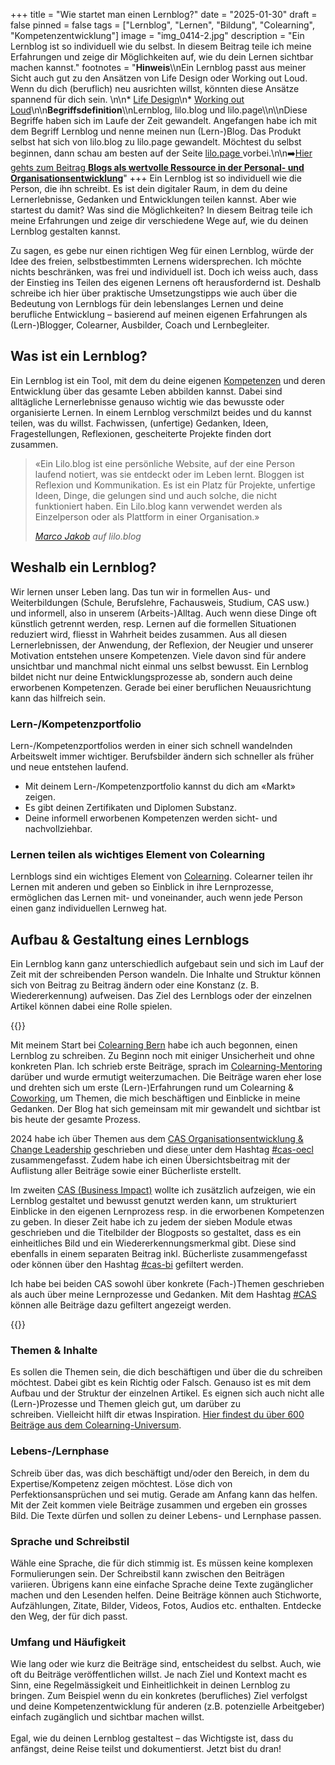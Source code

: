 +++
title = "Wie startet man einen Lernblog?"
date = "2025-01-30"
draft = false
pinned = false
tags = ["Lernblog", "Lernen", "Bildung", "Colearning", "Kompetenzentwicklung"]
image = "img_0414-2.jpg"
description = "Ein Lernblog ist so individuell wie du selbst. In diesem Beitrag teile ich meine Erfahrungen und zeige dir Möglichkeiten auf, wie du dein Lernen sichtbar machen kannst."
footnotes = "**Hinweis**\\\nEin Lernblog passt aus meiner Sicht auch gut zu den Ansätzen von Life Design oder Working out Loud. Wenn du dich (beruflich) neu ausrichten willst, könnten diese Ansätze spannend für dich sein. \n\n* [Life Design](https://www.lifedesignlab.ch)\n* [Working out Loud](https://www.workingoutloud.com)\n\n**Begriffsdefinition**\\\nLernblog, lilo.blog und lilo.page\\\n\\\nDiese Begriffe haben sich im Laufe der Zeit gewandelt. Angefangen habe ich mit dem Begriff Lernblog und nenne meinen nun (Lern-)Blog. Das Produkt selbst hat sich von lilo.blog zu lilo.page gewandelt. Möchtest du selbst beginnen, dann schau am besten auf der Seite [lilo.page ](https://www.lilo.page)vorbei.\n\n➡️[Hier gehts zum Beitrag **Blogs als wertvolle Ressource in der Personal- und Organisationsentwicklung**](https://www.bensblog.ch/blog-poe/)"
+++
Ein Lernblog ist so individuell wie die Person, die ihn schreibt. Es ist dein digitaler Raum, in dem du deine Lernerlebnisse, Gedanken und Entwicklungen teilen kannst. Aber wie startest du damit? Was sind die Möglichkeiten? In diesem Beitrag teile ich meine Erfahrungen und zeige dir verschiedene Wege auf, wie du deinen Lernblog gestalten kannst. 

Zu sagen, es gebe nur einen richtigen Weg für einen Lernblog, würde der Idee des freien, selbstbestimmten Lernens widersprechen. Ich möchte nichts beschränken, was frei und individuell ist. Doch ich weiss auch, dass der Einstieg ins Teilen des eigenen Lernens oft herausfordernd ist. Deshalb schreibe ich hier über praktische Umsetzungstipps wie auch über die Bedeutung von Lernblogs für dein lebenslanges Lernen und deine berufliche Entwicklung – basierend auf meinen eigenen Erfahrungen als (Lern-)Blogger, Colearner, Ausbilder, Coach und Lernbegleiter.

## Was ist ein Lernblog?

Ein Lernblog ist ein Tool, mit dem du deine eigenen [Kompetenzen](https://www.bensblog.ch/tags/kompetenzentwicklung/) und deren Entwicklung über das gesamte Leben abbilden kannst. Dabei sind alltägliche Lernerlebnisse genauso wichtig wie das bewusste oder organisierte Lernen. In einem Lernblog verschmilzt beides und du kannst teilen, was du willst. Fachwissen, (unfertige) Gedanken, Ideen, Fragestellungen, Reflexionen, gescheiterte Projekte finden dort zusammen.  

> «Ein Lilo.blog ist eine persönliche Website, auf der eine Person laufend notiert, was sie entdeckt oder im Leben lernt. Bloggen ist Reflexion und Kommunikation. Es ist ein Platz für Projekte, unfertige Ideen, Dinge, die gelungen sind und auch solche, die nicht funktioniert haben. Ein Lilo.blog kann verwendet werden als Einzelperson oder als Plattform in einer Organisation.» 
>
> *[Marco Jakob](https://www.marcojakob.blog) auf lilo.blog*

## Weshalb ein Lernblog?

Wir lernen unser Leben lang. Das tun wir in formellen Aus- und Weiterbildungen (Schule, Berufslehre, Fachausweis, Studium, CAS usw.) und informell, also in unserem (Arbeits-)Alltag. Auch wenn diese Dinge oft künstlich getrennt werden, resp. Lernen auf die formellen Situationen reduziert wird, fliesst in Wahrheit beides zusammen. Aus all diesen Lernerlebnissen, der Anwendung, der Reflexion, der Neugier und unserer Motivation entstehen unsere Kompetenzen. Viele davon sind für andere unsichtbar und manchmal nicht einmal uns selbst bewusst. Ein Lernblog bildet nicht nur deine Entwicklungsprozesse ab, sondern auch deine erworbenen Kompetenzen. Gerade bei einer beruflichen Neuausrichtung kann das hilfreich sein. 

### Lern-/Kompetenzportfolio

Lern-/Kompetenzportfolios werden in einer sich schnell wandelnden Arbeitswelt immer wichtiger. Berufsbilder ändern sich schneller als früher und neue entstehen laufend.

* Mit deinem Lern-/Kompetenzportfolio kannst du dich am «Markt» zeigen. 
* Es gibt deinen Zertifikaten und Diplomen Substanz. 
* Deine informell erworbenen Kompetenzen werden sicht- und nachvollziehbar. 

### Lernen teilen als wichtiges Element von Colearning

Lernblogs sind ein wichtiges Element von [Colearning](https://www.colearning.org). Colearner teilen ihr Lernen mit anderen und geben so Einblick in ihre Lernprozesse, ermöglichen das Lernen mit- und voneinander, auch wenn jede Person einen ganz individuellen Lernweg hat. 

## Aufbau & Gestaltung eines Lernblogs

Ein Lernblog kann ganz unterschiedlich aufgebaut sein und sich im Lauf der Zeit mit der schreibenden Person wandeln. Die Inhalte und Struktur können sich von Beitrag zu Beitrag ändern oder eine Konstanz (z. B. Wiedererkennung) aufweisen. Das Ziel des Lernblogs oder der einzelnen Artikel können dabei eine Rolle spielen. 

{{<box title="Mein eigener Weg in Kürze">}}

Mit meinem Start bei [Colearning Bern](https://www.colearningbern.ch) habe ich auch begonnen, einen Lernblog zu schreiben. Zu Beginn noch mit einiger Unsicherheit und ohne konkreten Plan. Ich schrieb erste Beiträge, sprach im [Colearning-Mentoring](https://www.bensblog.ch/tags/mentoring/) darüber und wurde ermutigt weiterzumachen. Die Beiträge waren eher lose und drehten sich um erste (Lern-)Erfahrungen rund um Colearning & [Coworking](https://www.bensblog.ch/tags/coworking/), um Themen, die mich beschäftigen und Einblicke in meine Gedanken. Der Blog hat sich gemeinsam mit mir gewandelt und sichtbar ist bis heute der gesamte Prozess. 

2024 habe ich über Themen aus dem [CAS Organisationsentwicklung & Change Leadership](https://ikf.ch/de/kurse/cas-organisationsentwicklung-und-change-leadership) geschrieben und diese unter dem Hashtag [\#cas-oecl](https://www.bensblog.ch/tags/cas-oecl/) zusammengefasst. Zudem habe ich einen Übersichtsbeitrag mit der Auflistung aller Beiträge sowie einer Bücherliste erstellt. 

Im zweiten [CAS (Business Impact)](https://ikf.ch/de/kurse/cas-business-impact?mid=DYN2-2409-ga&gad_source=1&gbraid=0AAAAA9SYav-vNDg2ek5lDkIKz1Dtulu6E&gclid=Cj0KCQiA4-y8BhC3ARIsAHmjC_EzfsKMw8HtUG0JH8yyzQ1jfuflFqMjoc-n7rpBwL58HLLfU-Yj_8MaAl5ZEALw_wcB) wollte ich zusätzlich aufzeigen, wie ein Lernblog gestaltet und bewusst genutzt werden kann, um strukturiert Einblicke in den eigenen Lernprozess resp. in die erworbenen Kompetenzen zu geben. In dieser Zeit habe ich zu jedem der sieben Module etwas geschrieben und die Titelbilder der Blogposts so gestaltet, dass es ein einheitliches Bild und ein Wiedererkennungsmerkmal gibt. Diese sind ebenfalls in einem separaten Beitrag inkl. Bücherliste zusammengefasst oder können über den Hashtag [\#cas-bi](https://www.bensblog.ch/tags/cas-bi/) gefiltert werden.

Ich habe bei beiden CAS sowohl über konkrete (Fach-)Themen geschrieben als auch über meine Lernprozesse und Gedanken. Mit dem Hashtag [\#CAS](https://www.bensblog.ch/tags/cas/) können alle Beiträge dazu gefiltert angezeigt werden.

{{</box>}}

### Themen & Inhalte

Es sollen die Themen sein, die dich beschäftigen und über die du schreiben möchtest. Dabei gibt es kein Richtig oder Falsch. Genauso ist es mit dem Aufbau und der Struktur der einzelnen Artikel. Es eignen sich auch nicht alle (Lern-)Prozesse und Themen gleich gut, um darüber zu schreiben. Vielleicht hilft dir etwas Inspiration. [Hier findest du über 600 Beiträge aus dem Colearning-Universum](https://colearningbern.lilo.land).

### Lebens-/Lernphase

Schreib über das, was dich beschäftigt und/oder den Bereich, in dem du Expertise/Kompetenz zeigen möchtest. Löse dich von Perfektionsansprüchen und sei mutig. Gerade am Anfang kann das helfen. Mit der Zeit kommen viele Beiträge zusammen und ergeben ein grosses Bild. Die Texte dürfen und sollen zu deiner Lebens- und Lernphase passen. 

### Sprache und Schreibstil

Wähle eine Sprache, die für dich stimmig ist. Es müssen keine komplexen Formulierungen sein. Der Schreibstil kann zwischen den Beiträgen variieren. Übrigens kann eine einfache Sprache deine Texte zugänglicher machen und den Lesenden helfen. Deine Beiträge können auch Stichworte, Aufzählungen, Zitate, Bilder, Videos, Fotos, Audios etc. enthalten. Entdecke den Weg, der für dich passt. 

### Umfang und Häufigkeit

Wie lang oder wie kurz die Beiträge sind, entscheidest du selbst. Auch, wie oft du Beiträge veröffentlichen willst. Je nach Ziel und Kontext macht es Sinn, eine Regelmässigkeit und Einheitlichkeit in deinen Lernblog zu bringen. Zum Beispiel wenn du ein konkretes (berufliches) Ziel verfolgst und deine Kompetenzentwicklung für anderen (z.B. potenzielle Arbeitgeber) einfach zugänglich und sichtbar machen willst.  \
\
Egal, wie du deinen Lernblog gestaltest – das Wichtigste ist, dass du anfängst, deine Reise teilst und dokumentierst. Jetzt bist du dran!